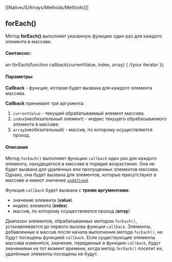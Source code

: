 [[NativeJS/Arrays/Methods/Methods]]]
## forEach()
Метод **forEach()** выполняет указанную функцию один раз для каждого элемента в массиве.

#### Синтаксис:
arr.forEach(function callback(currentValue, index, array) {
    //your iterator
});

#### Параметры:
**Callback** - функция, которая будет вызвана для каждого элемента массива.

**Callback** принимает три аргумента:

1. `currentValue` - текущий обрабатываемый элемент массива.
2. `index`(необязательный элемент) - индекс текущего обрабатываемого элемента в массиве.
3. `array`(необязательный) - массив, по которому осуществляется проход.

#### Описание
Метод `forEach()` выполняет функцию `callback` один раз для каждого элемента, находящегося в массиве в порядке возрастания. Она не будет вызвана для удалённых или пропущенных элементов массива. Однако, она будет вызвана для элементов, которые присутствуют в массиве и имеют значение [`undefined`](https://developer.mozilla.org/ru/docs/Web/JavaScript/Reference/Global_Objects/undefined).

Функция `callback` будет вызвана с **тремя аргументами**:

-   значение элемента (**value**)
-   индекс элемента (**index**)
-   массив, по которому осуществляется проход (**array**)

Диапазон элементов, обрабатываемых методом `forEach()`, устанавливается до первого вызова функции `callback`. Элементы, добавленные в массив после начала выполнения метода `forEach()`, не будут посещены функцией `callback`. Если существующие элементы массива изменятся, значения, переданные в функцию `callback`, будут значениями на тот момент времени, когда метод `forEach()` посетит их; удалённые элементы посещены не будут.